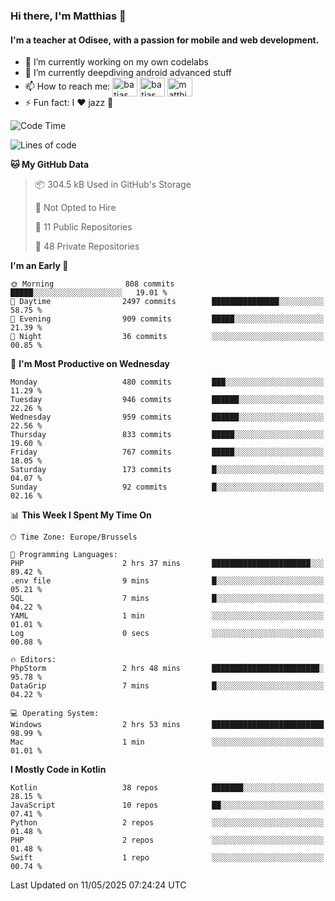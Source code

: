 ### Hi there, I'm Matthias 👋

#### I'm a teacher at Odisee, with a passion for mobile and web development.

- 🔭 I’m currently working on my own codelabs
- 🌱 I’m currently deepdiving android advanced stuff
- 📫 How to reach me: <a href="https://dev.to/batjas" target="_blank"><img align="center" src="https://raw.githubusercontent.com/rahuldkjain/github-profile-readme-generator/master/src/images/icons/Social/devto.svg" alt="batjas" height="30" width="40" /></a>
<a href="https://twitter.com/batjas" target="_blank"><img align="center" src="https://raw.githubusercontent.com/rahuldkjain/github-profile-readme-generator/master/src/images/icons/Social/twitter.svg" alt="batjas" height="30" width="40" /></a>
<a href="https://linkedin.com/in/matthiasdruwé" target="_blank"><img align="center" src="https://raw.githubusercontent.com/rahuldkjain/github-profile-readme-generator/master/src/images/icons/Social/linked-in-alt.svg" alt="matthiasdruwé" height="30" width="40" /></a>
- ⚡ Fun fact: I ❤ jazz 🎷


<!--START_SECTION:waka-->
![Code Time](http://img.shields.io/badge/Code%20Time-1%2C429%20hrs%206%20mins-blue)

![Lines of code](https://img.shields.io/badge/From%20Hello%20World%20I%27ve%20Written-7.9%20million%20lines%20of%20code-blue)

**🐱 My GitHub Data** 

> 📦 304.5 kB Used in GitHub's Storage 
 > 
> 🚫 Not Opted to Hire
 > 
> 📜 11 Public Repositories 
 > 
> 🔑 48 Private Repositories 
 > 
**I'm an Early 🐤** 

```text
🌞 Morning                808 commits         █████░░░░░░░░░░░░░░░░░░░░   19.01 % 
🌆 Daytime                2497 commits        ███████████████░░░░░░░░░░   58.75 % 
🌃 Evening                909 commits         █████░░░░░░░░░░░░░░░░░░░░   21.39 % 
🌙 Night                  36 commits          ░░░░░░░░░░░░░░░░░░░░░░░░░   00.85 % 
```
📅 **I'm Most Productive on Wednesday** 

```text
Monday                   480 commits         ███░░░░░░░░░░░░░░░░░░░░░░   11.29 % 
Tuesday                  946 commits         ██████░░░░░░░░░░░░░░░░░░░   22.26 % 
Wednesday                959 commits         ██████░░░░░░░░░░░░░░░░░░░   22.56 % 
Thursday                 833 commits         █████░░░░░░░░░░░░░░░░░░░░   19.60 % 
Friday                   767 commits         █████░░░░░░░░░░░░░░░░░░░░   18.05 % 
Saturday                 173 commits         █░░░░░░░░░░░░░░░░░░░░░░░░   04.07 % 
Sunday                   92 commits          █░░░░░░░░░░░░░░░░░░░░░░░░   02.16 % 
```


📊 **This Week I Spent My Time On** 

```text
🕑︎ Time Zone: Europe/Brussels

💬 Programming Languages: 
PHP                      2 hrs 37 mins       ██████████████████████░░░   89.42 % 
.env file                9 mins              █░░░░░░░░░░░░░░░░░░░░░░░░   05.21 % 
SQL                      7 mins              █░░░░░░░░░░░░░░░░░░░░░░░░   04.22 % 
YAML                     1 min               ░░░░░░░░░░░░░░░░░░░░░░░░░   01.01 % 
Log                      0 secs              ░░░░░░░░░░░░░░░░░░░░░░░░░   00.08 % 

🔥 Editors: 
PhpStorm                 2 hrs 48 mins       ████████████████████████░   95.78 % 
DataGrip                 7 mins              █░░░░░░░░░░░░░░░░░░░░░░░░   04.22 % 

💻 Operating System: 
Windows                  2 hrs 53 mins       █████████████████████████   98.99 % 
Mac                      1 min               ░░░░░░░░░░░░░░░░░░░░░░░░░   01.01 % 
```

**I Mostly Code in Kotlin** 

```text
Kotlin                   38 repos            ███████░░░░░░░░░░░░░░░░░░   28.15 % 
JavaScript               10 repos            ██░░░░░░░░░░░░░░░░░░░░░░░   07.41 % 
Python                   2 repos             ░░░░░░░░░░░░░░░░░░░░░░░░░   01.48 % 
PHP                      2 repos             ░░░░░░░░░░░░░░░░░░░░░░░░░   01.48 % 
Swift                    1 repo              ░░░░░░░░░░░░░░░░░░░░░░░░░   00.74 % 
```




 Last Updated on 11/05/2025 07:24:24 UTC
<!--END_SECTION:waka-->
